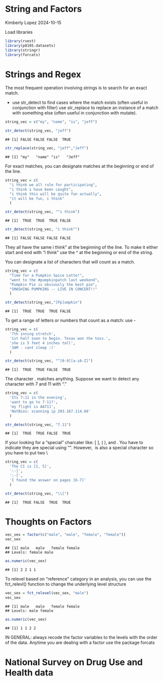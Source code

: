 String and Factors
================
Kimberly Lopez
2024-10-15

Load libraries

``` r
library(rvest)
library(p8105.datasets)
library(stringr)
library(forcats)
```

# Strings and Regex

The most frequent operation involving strings is to search for an exact
match.

- use str_detect to find cases where the match exists (often useful in
  conjunction with filter) use str_replace to replace an instance of a
  match with something else (often useful in conjunction with mutate).

``` r
string_vec = c("my", "name", "is", "jeff")

str_detect(string_vec, "jeff")
```

    ## [1] FALSE FALSE FALSE  TRUE

``` r
str_replace(string_vec, "jeff","Jeff")
```

    ## [1] "my"   "name" "is"   "Jeff"

For exact matches, you can designate matches at the beginning or end of
the line.

``` r
string_vec = c(
  "i think we all rule for participating",
  "i think i have been caught",
  "i think this will be quite fun actually",
  "it will be fun, i think"
  )

str_detect(string_vec, "^i think")
```

    ## [1]  TRUE  TRUE  TRUE FALSE

``` r
str_detect(string_vec, "i think^")
```

    ## [1] FALSE FALSE FALSE FALSE

They all have the same i think” at the beginning of the line. To make it
either start and end with “i think” use the ^ at the beginning or end of
the string.

You can designate a list of characters that will count as a match.

``` r
string_vec = c(
  "Time for a Pumpkin Spice Latte!",
  "went to the #pumpkinpatch last weekend",
  "Pumpkin Pie is obviously the best pie",
  "SMASHING PUMPKINS -- LIVE IN CONCERT!!"
  )

str_detect(string_vec,"[Pp]umpkin")
```

    ## [1]  TRUE  TRUE  TRUE FALSE

To get a range of letters or numbers that count as a match: use -

``` r
string_vec = c(
  '7th inning stretch',
  '1st half soon to begin. Texas won the toss.',
  'she is 5 feet 4 inches tall',
  '3AM - cant sleep :('
  )

str_detect(string_vec, "^[0-9][a-zA-Z]")
```

    ## [1]  TRUE  TRUE FALSE  TRUE

The character . matches anything. Suppose we want to detect any
character with 7 and 11 with “.”

``` r
string_vec = c(
  'Its 7:11 in the evening',
  'want to go to 7-11?',
  'my flight is AA711',
  'NetBios: scanning ip 203.167.114.66'
  )

str_detect(string_vec, "7.11")
```

    ## [1]  TRUE  TRUE FALSE  TRUE

If your looking for a “special” charcater like: \[ \], ( ), and . You
have to indicate they are special using “". However,  is also a special
character so you have to put two \\

``` r
string_vec = c(
  'The CI is [2, 5]',
  ':-]',
  ':-[',
  'I found the answer on pages [6-7]'
  )

str_detect(string_vec, "\\[")
```

    ## [1]  TRUE FALSE  TRUE  TRUE

# Thoughts on Factors

``` r
vec_sex = factor(c("male", "male", "female", "female"))
vec_sex
```

    ## [1] male   male   female female
    ## Levels: female male

``` r
as.numeric(vec_sex)
```

    ## [1] 2 2 1 1

To relevel based on “reference” category in an analysis, you can use the
fct_relevl() function to change the underlying level structure

``` r
vec_sex = fct_relevel(vec_sex, "male")
vec_sex
```

    ## [1] male   male   female female
    ## Levels: male female

``` r
as.numeric(vec_sex)
```

    ## [1] 1 1 2 2

IN GENERAL: always recode the factor variables to the levels with the
order of the data. Anytime you are dealing with a factor use the package
forcats

# National Survey on Drug Use and Health data
